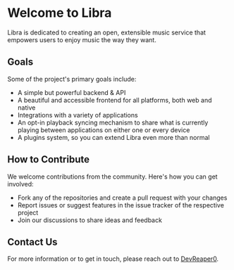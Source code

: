 # Welcome to Libra

Libra is dedicated to creating an open, extensible music service that empowers users to enjoy music the way they want.

## Goals

Some of the project's primary goals include:
- A simple but powerful backend & API
- A beautiful and accessible frontend for all platforms, both web and native
- Integrations with a variety of applications
- An opt-in playback syncing mechanism to share what is currently playing between applications on either one or every device
- A plugins system, so you can extend Libra even more than normal

## How to Contribute

We welcome contributions from the community. Here's how you can get involved:
- Fork any of the repositories and create a pull request with your changes
- Report issues or suggest features in the issue tracker of the respective project
- Join our discussions to share ideas and feedback

## Contact Us

For more information or to get in touch, please reach out to [DevReaper0](https://github.com/DevReaper0).
